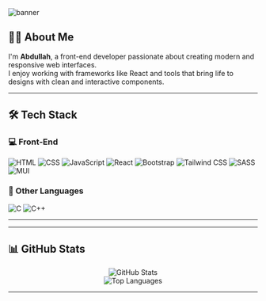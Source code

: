 <!-- Banner -->
<img src="https://capsule-render.vercel.app/api?type=waving&color=0:1e3c72,100:2a5298&height=200&section=header&text=Hello%20World!%20I'm%20Abdullah%20👋&fontColor=ffffff&fontSize=40&fontAlignY=40" alt="banner" />

## 👨‍💻 About Me

I'm **Abdullah**, a front-end developer passionate about creating modern and responsive web interfaces.  
I enjoy working with frameworks like React and tools that bring life to designs with clean and interactive components.

---

## 🛠 Tech Stack

### 💻 Front-End

![HTML](https://img.shields.io/badge/HTML5-E34F26?style=for-the-badge&logo=html5&logoColor=white)
![CSS](https://img.shields.io/badge/CSS3-1572B6?style=for-the-badge&logo=css3&logoColor=white)
![JavaScript](https://img.shields.io/badge/JavaScript-F7DF1E?style=for-the-badge&logo=javascript&logoColor=black)
![React](https://img.shields.io/badge/React-20232A?style=for-the-badge&logo=react&logoColor=61DAFB)
![Bootstrap](https://img.shields.io/badge/Bootstrap-563D7C?style=for-the-badge&logo=bootstrap&logoColor=white)
![Tailwind CSS](https://img.shields.io/badge/Tailwind-06B6D4?style=for-the-badge&logo=tailwindcss&logoColor=white)
![SASS](https://img.shields.io/badge/Sass-CC6699?style=for-the-badge&logo=sass&logoColor=white)
![MUI](https://img.shields.io/badge/MUI-007FFF?style=for-the-badge&logo=mui&logoColor=white)

### 🧠 Other Languages

![C](https://img.shields.io/badge/C-00599C?style=for-the-badge&logo=c&logoColor=white)
![C++](https://img.shields.io/badge/C++-00599C?style=for-the-badge&logo=c%2B%2B&logoColor=white)

---
<!-- 
## 📂 Featured Projects

### 🔸 Project One
A beautiful and responsive portfolio website built with React and Tailwind CSS.  
🔗 [Live Demo](https://your-link.com) • 💻 [Code](https://github.com/your-repo)

### 🔸 Project Two
Dashboard interface for managing tasks and analytics using MUI and modern design.  
🔗 [Live Demo](https://your-link.com) • 💻 [Code](https://github.com/your-repo)

> *(Replace names, links, and descriptions with your own.)*
-->
---

## 📊 GitHub Stats

<p align="center">
  <img src="https://github-readme-stats.vercel.app/api?username=ab-0d&show_icons=true&theme=radical" alt="GitHub Stats" />
  <br/>
  <img src="https://github-readme-stats.vercel.app/api/top-langs/?username=ab-0d&layout=compact&theme=radical" alt="Top Languages" />
</p>

---
<!--
## 🌐 Connect with Me

<p align="center">
  <a href="https://yourwebsite.com"><img src="https://img.shields.io/badge/Website-000000?style=for-the-badge&logo=About.me&logoColor=white" /></a>
  <a href="https://linkedin.com/in/yourusername"><img src="https://img.shields.io/badge/LinkedIn-0077B5?style=for-the-badge&logo=linkedin&logoColor=white" /></a>
  <a href="mailto:your.email@example.com"><img src="https://img.shields.io/badge/Email-D14836?style=for-the-badge&logo=gmail&logoColor=white" /></a>
  <a href="https://twitter.com/yourusername"><img src="https://img.shields.io/badge/Twitter-1DA1F2?style=for-the-badge&logo=twitter&logoColor=white" /></a>
</p>

---

<p align="center">
  <img src="https://capsule-render.vercel.app/api?type=waving&color=0:1e3c72,100:2a5298&height=150&section=footer"/>
</p>
-->
